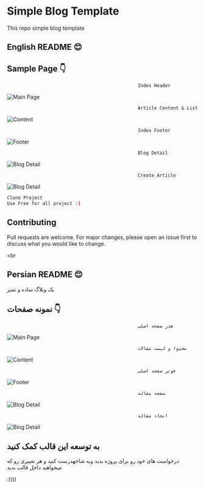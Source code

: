 # Simple Blog Template

This repo simple blog template

## English README 😊
## Sample Page 👇
                                                    Index Header
![Main Page](https://uupload.ir/files/hxg_1.png)

                                                    Article Content & List
![Content](https://uupload.ir/files/vj1w_2.png)

                                                    Index Footer
![Footer](https://uupload.ir/files/6vez_3.png)

                                                    Blog Detail
![Blog Detail](https://uupload.ir/files/py3c_4.png)

                                                    Create Article
![Blog Detail](https://uupload.ir/files/s126_5.png)


```bash
Clone Project
Use Free for all project :)
```
## Contributing
Pull requests are welcome. For major changes, please open an issue first to discuss what you would like to change.

<br

## Persian README 😊

یک وبلاگ ساده و تمیز

## نمونه صفحات 👇

                                                    هدر صفحه اصلی
![Main Page](https://uupload.ir/files/hxg_1.png)

                                                    محتوا و لیست مقالات
![Content](https://uupload.ir/files/vj1w_2.png)

                                                    فوتر صفحه اصلی
![Footer](https://uupload.ir/files/6vez_3.png)

                                                    صفحه مقاله
![Blog Detail](https://uupload.ir/files/py3c_4.png)

                                                    ایجاد مقاله
![Blog Detail](https://uupload.ir/files/s126_5.png)

## به توسعه این قالب کمک کنید
درخواست های خود رو برای  پروژه بدید ویه شاخهدرست کنید و هر تغییری رو که میخواهید داخل قالب بدید


:))))
